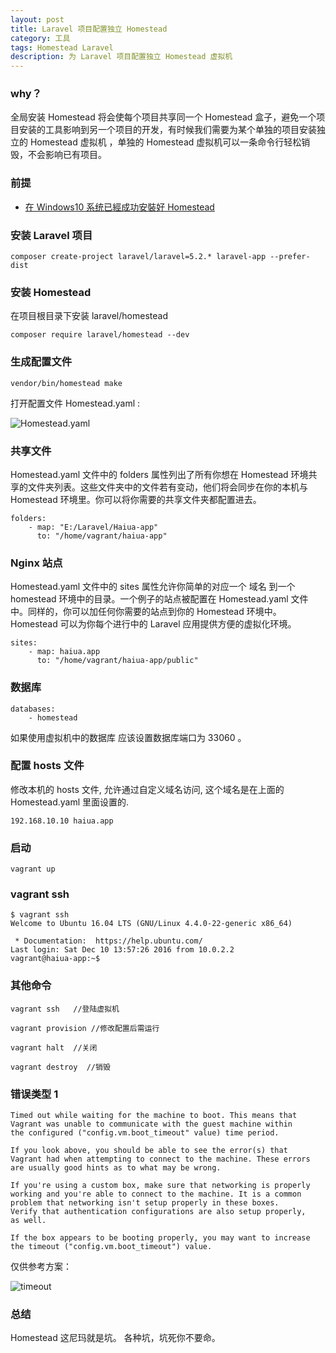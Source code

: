 ```yaml
---
layout: post
title: Laravel 项目配置独立 Homestead
category: 工具
tags: Homestead Laravel
description: 为 Laravel 项目配置独立 Homestead 虚拟机
---
```


### why？

全局安装 Homestead 将会使每个项目共享同一个 Homestead 盒子，避免一个项目安装的工具影响到另一个项目的开发，有时候我们需要为某个单独的项目安装独立的 Homestead 虚拟机 ，单独的 Homestead 虚拟机可以一条命令行轻松销毁，不会影响已有项目。

### 前提

- [在 Windows10 系统已經成功安裝好 Homestead](http://laravelacademy.org/post/2749.html)

### 安装 Laravel 项目

```
composer create-project laravel/laravel=5.2.* laravel-app --prefer-dist
```

### 安装 Homestead

在项目根目录下安装 laravel/homestead 

```
composer require laravel/homestead --dev
```

### 生成配置文件


```
vendor/bin/homestead make
``` 
打开配置文件 Homestead.yaml :

![Homestead.yaml](http://og6e4y8ws.bkt.clouddn.com/homestead.yaml.png)

### 共享文件

Homestead.yaml 文件中的 folders 属性列出了所有你想在 Homestead 环境共享的文件夹列表。这些文件夹中的文件若有变动，他们将会同步在你的本机与 Homestead 环境里。你可以将你需要的共享文件夹都配置进去。

```
folders:
    - map: "E:/Laravel/Haiua-app"
      to: "/home/vagrant/haiua-app"
```

### Nginx 站点

Homestead.yaml 文件中的 sites 属性允许你简单的对应一个 域名 到一个 homestead 环境中的目录。一个例子的站点被配置在 Homestead.yaml 文件中。同样的，你可以加任何你需要的站点到你的 Homestead 环境中。Homestead 可以为你每个进行中的 Laravel 应用提供方便的虚拟化环境。


```
sites:
    - map: haiua.app
      to: "/home/vagrant/haiua-app/public"
```
### 数据库

```
databases:
    - homestead
```
如果使用虚拟机中的数据库 应该设置数据库端口为 33060 。

### 配置 hosts 文件

修改本机的 hosts 文件, 允许通过自定义域名访问, 这个域名是在上面的 Homestead.yaml 里面设置的.

```
192.168.10.10 haiua.app
```

### 启动

```
vagrant up
```


### vagrant ssh

```
$ vagrant ssh
Welcome to Ubuntu 16.04 LTS (GNU/Linux 4.4.0-22-generic x86_64)

 * Documentation:  https://help.ubuntu.com/
Last login: Sat Dec 10 13:57:26 2016 from 10.0.2.2
vagrant@haiua-app:~$ 

```
### 其他命令

```
vagrant ssh   //登陆虚拟机

vagrant provision //修改配置后需运行

vagrant halt  //关闭

vagrant destroy  //销毁
```



### 错误类型 1

```
Timed out while waiting for the machine to boot. This means that
Vagrant was unable to communicate with the guest machine within
the configured ("config.vm.boot_timeout" value) time period.

If you look above, you should be able to see the error(s) that
Vagrant had when attempting to connect to the machine. These errors
are usually good hints as to what may be wrong.

If you're using a custom box, make sure that networking is properly
working and you're able to connect to the machine. It is a common
problem that networking isn't setup properly in these boxes.
Verify that authentication configurations are also setup properly,
as well.

If the box appears to be booting properly, you may want to increase
the timeout ("config.vm.boot_timeout") value.

```

仅供参考方案：

![timeout](http://og6e4y8ws.bkt.clouddn.com/homestead.timeout.png)

### 总结

Homestead 这尼玛就是坑。 各种坑，坑死你不要命。

